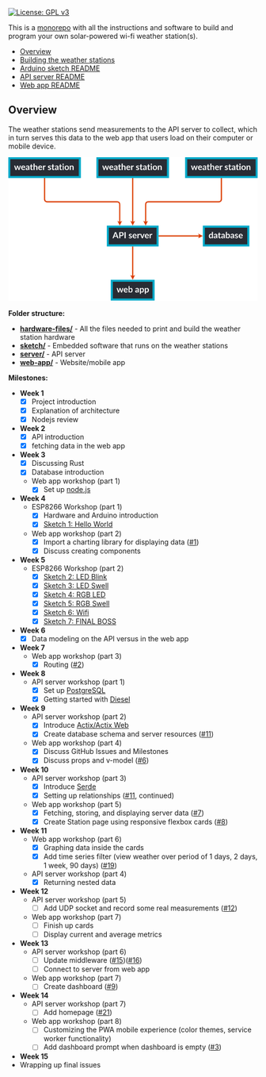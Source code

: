 [![License: GPL v3](https://img.shields.io/badge/License-GPLv3-blue.svg)](LICENSE.md)

This is a [monorepo](https://en.wikipedia.org/wiki/Monorepo) with all the instructions and software to build and program your own solar-powered wi-fi weather station(s).

- [Overview](#overview)
- [Building the weather stations](hardware-files/README.md)
- [Arduino sketch README](sketch/README.md)
- [API server README](server/README.md)
- [Web app README](web-app/README.md)

## Overview

The weather stations send measurements to the API server to collect, which in turn serves this data to the web app that users load on their computer or mobile device.

![diagram overviewing the software architecture](./diagram.svg)

<!-- (Flowchart generated using [gojs](https://gojs.net/latest/samples/flowchart.html). Load `diagram.json` onto their site to generate a new svg.) -->

**Folder structure:**

- **[hardware-files/](hardware-files/)** - All the files needed to print and build the weather station hardware
- **[sketch/](sketch/)** - Embedded software that runs on the weather stations
- **[server/](server/)** - API server
- **[web-app/](web-app/)** - Website/mobile app

**Milestones:**

- **Week 1**
  - [x] Project introduction
  - [x] Explanation of architecture
  - [x] Nodejs review
- **Week 2**
  - [x] API introduction
  - [x] fetching data in the web app
- **Week 3**
  - [x] Discussing Rust
  - [x] Database introduction
  - Web app workshop (part 1)
    - [x] Set up [node.js](https://nodejs.org)
- **Week 4**
  - ESP8266 Workshop (part 1)
    - [x] Hardware and Arduino introduction
    - [x] [Sketch 1: Hello World](https://gist.github.com/jaythomas/69a7bacf49e3f26ae8311a25ec416702)
  - Web app workshop (part 2)
    - [x] Import a charting library for displaying data ([#1](https://github.com/JTCC-Programming-Club/weather-station/issues/1))
    - [x] Discuss creating components
- **Week 5**
  - ESP8266 Workshop (part 2)
    - [x] [Sketch 2: LED Blink](https://gist.github.com/jaythomas/5bc647d795368d76fbcd233d69ee4246)
    - [x] [Sketch 3: LED Swell](https://gist.github.com/jaythomas/56faf188e171e11e31d73bcf0457b042)
    - [x] [Sketch 4: RGB LED](https://gist.github.com/jaythomas/2163c926c71bd153f35c89ae6f34b350)
    - [x] [Sketch 5: RGB Swell](https://gist.github.com/jaythomas/4e1c2e71ac708f6263b3ec3324602426)
    - [x] [Sketch 6: Wifi](https://gist.github.com/jaythomas/c6a8850c13ec2fddc878c8dadebfae91)
    - [x] [Sketch 7: FINAL BOSS](https://gist.github.com/jaythomas/0f9becea61da928d38879eb3563897fa)
- **Week 6**
  - [x] Data modeling on the API versus in the web app
- **Week 7**
  - Web app workshop (part 3)
    - [x] Routing ([#2](https://github.com/JTCC-Programming-Club/weather-station/issues/2))
- **Week 8**
  - API server workshop (part 1)
    - [x] Set up [PostgreSQL](https://www.postgresql.org/)
    - [x] Getting started with [Diesel](http://diesel.rs/)
- **Week 9**
  - API server workshop (part 2)
    - [x] Introduce [Actix/Actix Web](https://actix.rs/)
    - [x] Create database schema and server resources ([#11](https://github.com/JTCC-Programming-Club/weather-station/issues/11))
  - Web app workshop (part 4)
    - [x] Discuss GitHub Issues and Milestones
    - [x] Discuss props and v-model ([#6](https://github.com/JTCC-Programming-Club/weather-station/issues/6))
- **Week 10**
  - API server workshop (part 3)
    - [x] Introduce [Serde](https://github.com/serde-rs/serde)
    - [x] Setting up relationships ([#11](https://github.com/JTCC-Programming-Club/weather-station/issues/11), continued)
  - Web app workshop (part 5)
    - [x] Fetching, storing, and displaying server data ([#7](https://github.com/JTCC-Programming-Club/weather-station/issues/7))
    - [x] Create Station page using responsive flexbox cards ([#8](https://github.com/JTCC-Programming-Club/weather-station/issues/8))
- **Week 11**
  - Web app workshop (part 6)
    - [x] Graphing data inside the cards
    - [x] Add time series filter (view weather over period of 1 days, 2 days, 1 week, 90 days) ([#19](https://github.com/JTCC-Programming-Club/weather-station/issues/19))
  - API server workshop (part 4)
    - [x] Returning nested data
- **Week 12**
  - API server workshop (part 5)
    - [ ] Add UDP socket and record some real measurements ([#12](https://github.com/JTCC-Programming-Club/weather-station/issues/12))
  - Web app workshop (part 7)
    - [ ] Finish up cards
    - [ ] Display current and average metrics
- **Week 13**
  - API server workshop (part 6)
    - [ ] Update middleware ([#15](https://github.com/JTCC-Programming-Club/weather-station/issues/15))([#16](https://github.com/JTCC-Programming-Club/weather-station/issues/16))
    - [ ] Connect to server from web app
  - Web app workshop (part 7)
    - [ ] Create dashboard ([#9](https://github.com/JTCC-Programming-Club/weather-station/issues/9))
- **Week 14**
  - API server workshop (part 7)
    - [ ] Add homepage ([#21](https://github.com/JTCC-Programming-Club/weather-station/issues/21))
  - Web app workshop (part 8)
    - [ ] Customizing the PWA mobile experience (color themes, service worker functionality)
    - [ ] Add dashboard prompt when dashboard is empty ([#3](https://github.com/JTCC-Programming-Club/weather-station/issues/3))
- **Week 15**
 - Wrapping up final issues
